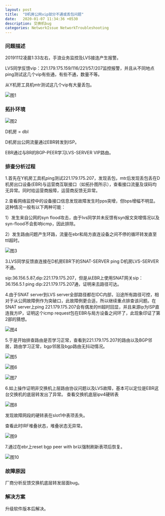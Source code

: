 ```yaml
---
layout: post
title:  "D机房公网vip部分不通或丢包问题"
date:   2020-01-07 11:34:36 +0530
description: 交换机bug 
categories: NetworkIssue NetworkTroubleshooting
---
```


### 问题描述

20191112凌晨1:33左右，手浪业务监控及LVS接连产生报警。

LVS同学反馈vip：221.179.175.159/116/221/57/207监控报警，并且从不同地点ping测试这几个vip有些通，有些不通，数量不等。

从Y机房工具机mtr测试这几个vip有大量丢包。

![图1](https://raw.githubusercontent.com/NetprogDong/image_repo/master/image_blog/9CB60909-FD8F-415C-8324-B7893DD2DDC8.png "图1")

### 拓扑环境

![图2](https://raw.githubusercontent.com/NetprogDong/image_repo/master/image_blog/2BCFC0A8-3916-406F-9FA3-9A8CD4413AB9.png "图2")

D机房 = dbl

D机房出公网流量通过EBR转发到ISP。

EBR通过与BR的BGP-PEER学习LVS-SERVER VIP路由。

### 排查分析过程

1.首先在Y机房工具机ping测试221.179.175.207，发现丢包，mtr后发现丢包丢在D机房出口设备(EBR)与运营商互联接口（如拓扑图所示），查看接口流量及误码均无异常。同时给运营商报障，运营商反馈无异常。

2.查看网络监控中的设备接口信息发现故障发生时pps突增，但bps增幅不明显。这种情况一般有以下两种可能：

1）发生来自公网的syn flood攻击，由于lvs同学并未反馈有syn报文突增情况以及syn-flood不会影响icmp，因此排除。

2）发生路由问题产生环路，流量在ebr和局方直连设备之间不停的循环转发直至ttl超时。

![图3](https://raw.githubusercontent.com/NetprogDong/image_repo/master/image_blog/98241BC0-35F5-4C2F-907F-96EE0EC95AD0.png "图3")

3.LVS同学反馈直连接在D机房EBR下的SNAT-SERVER ping D机房LVS-SERVER不通。

sip:36.156.5.87,dip:221.179.175.207，但是从EBR上使用SNAT网关sip：36.156.5.1 ping dip:221.179.175.207通，证明来去路径可达。

4.由于SNAT server到LVS server全部路径都在IDC内部，沿途所有路径可控，相对于从公网故障例作为突破口，此故障例更合适，所以继续重点排查该问题。在SNAT server上ping 221.179.175.207会有偶发的ttl超时回显，并且来源ip为ISP直连我方IP，证明这个icmp request包在EBR与局方设备之间环了，此现象印证了第2部的猜想。

![图4](https://raw.githubusercontent.com/NetprogDong/image_repo/master/image_blog/BA08B1CB-668C-495C-BE00-F0F863C0E39C.png "图4")

5.于是开始排查路由是否学习正常，查看到221.179.175.207的路由以及BGP邻居，路由学习正常，bgp邻居及bgp路由无抖动情况。

![图5](https://raw.githubusercontent.com/NetprogDong/image_repo/master/image_blog/FAB4E9A8-EBDB-4B7E-B105-1237E57EC64E.png "图5")

![图6](https://raw.githubusercontent.com/NetprogDong/image_repo/master/image_blog/3DD102D6-1618-4121-8F18-81799508CEB1.png "图6")

![图7](https://raw.githubusercontent.com/NetprogDong/image_repo/master/image_blog/148C4393-C361-4F59-AFD9-7FAEDFFE6AAF.png "图7")

6.如上操作证明非交换机上层路由协议问题以及LVS故障，基本可以定位是EBR这台交换机的底层转发出了异常。
查看交换机底层ipv4硬转表

![图8](https://raw.githubusercontent.com/NetprogDong/image_repo/master/image_blog/C6AC8722-39E9-4500-A6B5-E630168C2AF0.png "图8")

发现故障网段的硬转表在slot1中表项丢失。

查看此时IRF堆叠状态，堆叠状态无异常。

![图9](https://raw.githubusercontent.com/NetprogDong/image_repo/master/image_blog/65FD175F-B637-4816-8027-6062CDC96868.png "图9")

7.通过在ebr上reset bgp peer with br以强制刷新表项后恢复。

![图10](https://raw.githubusercontent.com/NetprogDong/image_repo/master/image_blog/CD94825E-A10E-4BFE-BB4B-2F60E4F7990F.png "图10")

### 故障原因

厂商分析反馈交换机底层转发层面bug。

### 解决方案

升级软件版本后解决。

